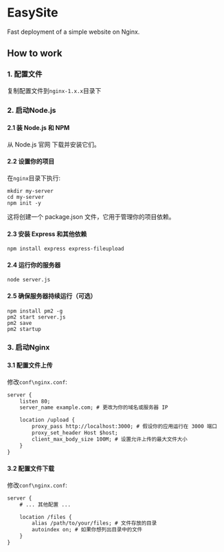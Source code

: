 # EasySite
Fast deployment of a simple website on Nginx.

## How to work

### 1. 配置文件
复制配置文件到`nginx-1.x.x`目录下

### 2. 启动Node.js

#### 2.1 装 Node.js 和 NPM
从 Node.js 官网 下载并安装它们。

#### 2.2 设置你的项目
在`nginx`目录下执行:
```shell
mkdir my-server
cd my-server
npm init -y
```
这将创建一个 package.json 文件，它用于管理你的项目依赖。

#### 2.3 安装 Express 和其他依赖
```shell
npm install express express-fileupload
```

#### 2.4 运行你的服务器
```shell
node server.js
```

#### 2.5 确保服务器持续运行（可选）
```shell
npm install pm2 -g
pm2 start server.js
pm2 save
pm2 startup
```

### 3. 启动Nginx

#### 3.1 配置文件上传
修改`conf\nginx.conf`:

```xml
server {
    listen 80;
    server_name example.com; # 更改为你的域名或服务器 IP

    location /upload {
        proxy_pass http://localhost:3000; # 假设你的应用运行在 3000 端口
        proxy_set_header Host $host;
        client_max_body_size 100M; # 设置允许上传的最大文件大小
    }
}
```

#### 3.2 配置文件下载
修改`conf\nginx.conf`:

```xml
server {
    # ... 其他配置 ...

    location /files {
        alias /path/to/your/files; # 文件存放的目录
        autoindex on; # 如果你想列出目录中的文件
    }
}

```